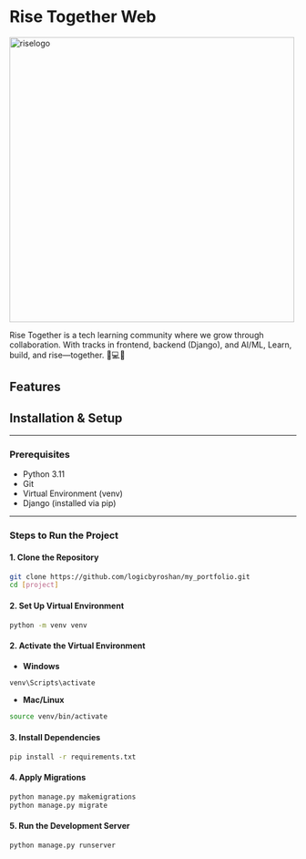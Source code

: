 # Rise Together Web
<p class="center">
<img width="500" height="500" alt="riselogo" src="https://github.com/user-attachments/assets/7a65749a-7821-4594-bd87-f4de8da71426" />
</p>
Rise Together is a tech learning community where we grow through collaboration. With tracks in frontend, backend (Django), and AI/ML,  Learn, build, and rise—together. 🌱💻✨

## Features

## Installation & Setup

---

### Prerequisites

- Python 3.11  
- Git  
- Virtual Environment (venv)  
- Django (installed via pip)  

---

### Steps to Run the Project

#### 1. Clone the Repository

```bash
git clone https://github.com/logicbyroshan/my_portfolio.git  
cd [project]
```

#### 2. Set Up Virtual Environment

```bash
python -m venv venv
```

#### 2. Activate the Virtual Environment
- **Windows**
```bash
venv\Scripts\activate
```

- **Mac/Linux**
```bash
source venv/bin/activate
```

#### 3. Install Dependencies
```bash
pip install -r requirements.txt
```

#### 4. Apply Migrations
```bash
python manage.py makemigrations
python manage.py migrate
```

#### 5. Run the Development Server
```bash
python manage.py runserver
```

